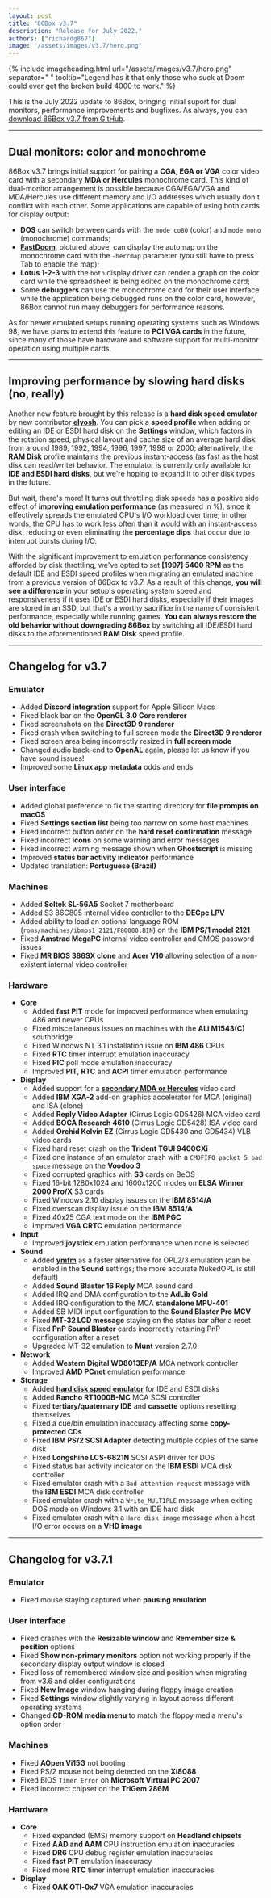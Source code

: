 ```yaml
---
layout: post
title: "86Box v3.7"
description: "Release for July 2022."
authors: ["richardg867"]
image: "/assets/images/v3.7/hero.png"
---
```


{% include imageheading.html url="/assets/images/v3.7/hero.png" separator=" " tooltip="Legend has it that only those who suck at Doom could ever get the broken build 4000 to work." %}

This is the July 2022 update to 86Box, bringing initial suport for dual monitors, performance improvements and bugfixes. As always, you can [download 86Box v3.7 from GitHub](https://github.com/86Box/86Box/releases/tag/v3.7.1).

---

## Dual monitors: color and monochrome

86Box v3.7 brings initial support for pairing a **CGA, EGA or VGA** color video card with a secondary **MDA or Hercules** monochrome card. This kind of dual-monitor arrangement is possible because CGA/EGA/VGA and MDA/Hercules use different memory and I/O addresses which usually don't conflict with each other. Some applications are capable of using both cards for display output:

* **DOS** can switch between cards with the `mode co80` (color) and `mode mono` (monochrome) commands;
* [**FastDoom**](https://github.com/viti95/FastDoom), pictured above, can display the automap on the monochrome card with the `-hercmap` parameter (you still have to press Tab to enable the map);
* **Lotus 1-2-3** with the `both` display driver can render a graph on the color card while the spreadsheet is being edited on the monochrome card;
* Some **debuggers** can use the monochrome card for their user interface while the application being debugged runs on the color card, however, 86Box cannot run many debuggers for performance reasons.

As for newer emulated setups running operating systems such as Windows 98, we have plans to extend this feature to **PCI VGA cards** in the future, since many of those have hardware and software support for multi-monitor operation using multiple cards.

---

## Improving performance by slowing hard disks (no, really)

Another new feature brought by this release is a **hard disk speed emulator** by new contributor [**elyosh**](https://github.com/elyosh). You can pick a **speed profile** when adding or editing an IDE or ESDI hard disk on the **Settings** window, which factors in the rotation speed, physical layout and cache size of an average hard disk from around 1989, 1992, 1994, 1996, 1997, 1998 or 2000; alternatively, the **RAM Disk** profile maintains the previous instant-access (as fast as the host disk can read/write) behavior. The emulator is currently only available for **IDE and ESDI hard disks**, but we're hoping to expand it to other disk types in the future.

But wait, there's more! It turns out throttling disk speeds has a positive side effect of **improving emulation performance** (as measured in %), since it effectively spreads the emulated CPU's I/O workload over time; in other words, the CPU has to work less often than it would with an instant-access disk, reducing or even eliminating the **percentage dips** that occur due to interrupt bursts during I/O.

With the significant improvement to emulation performance consistency afforded by disk throttling, we've opted to set **[1997] 5400 RPM** as the default IDE and ESDI speed profiles when migrating an emulated machine from a previous version of 86Box to v3.7. As a result of this change, **you will see a difference** in your setup's operating system speed and responsiveness if it uses IDE or ESDI hard disks, especially if their images are stored in an SSD, but that's a worthy sacrifice in the name of consistent performance, especially while running games. **You can always restore the old behavior without downgrading 86Box** by switching all IDE/ESDI hard disks to the aforementioned **RAM Disk** speed profile.

---

## Changelog for v3.7

### Emulator

* Added **Discord integration** support for Apple Silicon Macs
* Fixed black bar on the **OpenGL 3.0 Core renderer**
* Fixed screenshots on the **Direct3D 9 renderer**
* Fixed crash when switching to full screen mode the **Direct3D 9 renderer**
* Fixed screen area being incorrectly resized in **full screen mode**
* Changed audio back-end to **OpenAL** again, please let us know if you have sound issues!
* Improved some **Linux app metadata** odds and ends

### User interface

* Added global preference to fix the starting directory for **file prompts on macOS**
* Fixed **Settings section list** being too narrow on some host machines
* Fixed incorrect button order on the **hard reset confirmation** message
* Fixed incorrect **icons** on some warning and error messages
* Fixed incorrect warning message shown when **Ghostscript** is missing
* Improved **status bar activity indicator** performance
* Updated translation: **Portuguese (Brazil)**

### Machines

* Added **Soltek SL-56A5** Socket 7 motherboard
* Added S3 86C805 internal video controller to the **DECpc LPV**
* Added ability to load an optional language ROM (`roms/machines/ibmps1_2121/F80000.BIN`) on the **IBM PS/1 model 2121**
* Fixed **Amstrad MegaPC** internal video controller and CMOS password issues
* Fixed **MR BIOS 386SX clone** and **Acer V10** allowing selection of a non-existent internal video controller

### Hardware

* **Core**
  * Added **fast PIT** mode for improved performance when emulating 486 and newer CPUs
  * Fixed miscellaneous issues on machines with the **ALi M1543(C)** southbridge
  * Fixed Windows NT 3.1 installation issue on **IBM 486** CPUs
  * Fixed **RTC** timer interrupt emulation inaccuracy
  * Fixed **PIC** poll mode emulation inaccuracy
  * Improved **PIT**, **RTC** and **ACPI** timer emulation performance
* **Display**
  * Added support for a [**secondary MDA or Hercules**](#dual-monitors-color-and-monochrome) video card
  * Added **IBM XGA-2** add-on graphics accelerator for MCA (original) and ISA (clone)
  * Added **Reply Video Adapter** (Cirrus Logic GD5426) MCA video card
  * Added **BOCA Research 4610** (Cirrus Logic GD5428) ISA video card
  * Added **Orchid Kelvin EZ** (Cirrus Logic GD5430 and GD5434) VLB video cards
  * Fixed hard reset crash on the **Trident TGUI 9400CXi**
  * Fixed one instance of an emulator crash with a `CMDFIFO packet 5 bad space` message on the **Voodoo 3**
  * Fixed corrupted graphics with **S3** cards on BeOS
  * Fixed 16-bit 1280x1024 and 1600x1200 modes on **ELSA Winner 2000 Pro/X** S3 cards
  * Fixed Windows 2.10 display issues on the **IBM 8514/A**
  * Fixed overscan display issue on the **IBM 8514/A**
  * Fixed 40x25 CGA text mode on the **IBM PGC**
  * Improved **VGA CRTC** emulation performance
* **Input**
  * Improved **joystick** emulation performance when none is selected
* **Sound**
  * Added [**ymfm**](https://github.com/aaronsgiles/ymfm) as a faster alternative for OPL2/3 emulation (can be enabled in the **Sound** settings; the more accurate NukedOPL is still default)
  * Added **Sound Blaster 16 Reply** MCA sound card
  * Added IRQ and DMA configuration to the **AdLib Gold**
  * Added IRQ configuration to the MCA **standalone MPU-401**
  * Added SB MIDI input configuration to the **Sound Blaster Pro MCV**
  * Fixed **MT-32 LCD message** staying on the status bar after a reset
  * Fixed **PnP Sound Blaster** cards incorrectly retaining PnP configuration after a reset
  * Upgraded MT-32 emulation to **Munt** version 2.7.0
* **Network**
  * Added **Western Digital WD8013EP/A** MCA network controller
  * Improved **AMD PCnet** emulation performance
* **Storage**
  * Added [**hard disk speed emulator**](#improving-performance-by-slowing-hard-disks-no-really) for IDE and ESDI disks
  * Added **Rancho RT1000B-MC** MCA SCSI controller
  * Fixed **tertiary/quaternary IDE** and **cassette** options resetting themselves
  * Fixed a cue/bin emulation inaccuracy affecting some **copy-protected CDs**
  * Fixed **IBM PS/2 SCSI Adapter** detecting multiple copies of the same disk
  * Fixed **Longshine LCS-6821N** SCSI ASPI driver for DOS
  * Fixed status bar activity indicator on the **IBM ESDI** MCA disk controller
  * Fixed emulator crash with a `Bad attention request` message with the **IBM ESDI** MCA disk controller
  * Fixed emulator crash with a `Write_MULTIPLE` message when exiting DOS mode on Windows 3.1 with an IDE hard disk
  * Fixed emulator crash with a `Hard disk image` message when a host I/O error occurs on a **VHD image**

---

## Changelog for v3.7.1

### Emulator

* Fixed mouse staying captured when **pausing emulation**

### User interface

* Fixed crashes with the **Resizable window** and **Remember size & position** options
* Fixed **Show non-primary monitors** option not working properly if the secondary display output window is closed
* Fixed loss of remembered window size and position when migrating from v3.6 and older configurations
* Fixed **New Image** window hanging during floppy image creation
* Fixed **Settings** window slightly varying in layout across different operating systems
* Changed **CD-ROM media menu** to match the floppy media menu's option order

### Machines

* Fixed **AOpen Vi15G** not booting
* Fixed PS/2 mouse not being detected on the **Xi8088**
* Fixed BIOS `Timer Error` on **Microsoft Virtual PC 2007**
* Fixed incorrect chipset on the **TriGem 286M**

### Hardware

* **Core**
  * Fixed expanded (EMS) memory support on **Headland chipsets**
  * Fixed **AAD and AAM** CPU instruction emulation inaccuracies
  * Fixed **DR6** CPU debug register emulation inaccuracies
  * Fixed **fast PIT** emulation inaccuracy
  * Fixed more **RTC** timer interrupt emulation inaccuracies
* **Display**
  * Fixed **OAK OTI-0x7** VGA emulation inaccuracies
